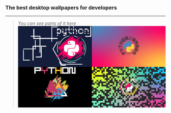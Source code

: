 ### The best desktop wallpapers for developers ###
___________________________________________________________________________________________________________________________________________

> *You can see parts of it here*
 ![!category python](/readme_additions/category_python.jpg "python") 
      
